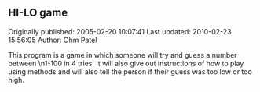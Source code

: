 ## HI-LO game

Originally published: 2005-02-20 10:07:41
Last updated: 2010-02-23 15:56:05
Author: Ohm Patel

 This program is a game in which someone will try and guess a number between\n1-100 in 4 tries. It will also give out instructions of how to play using methods and will also tell the person if their guess was too low or too high.